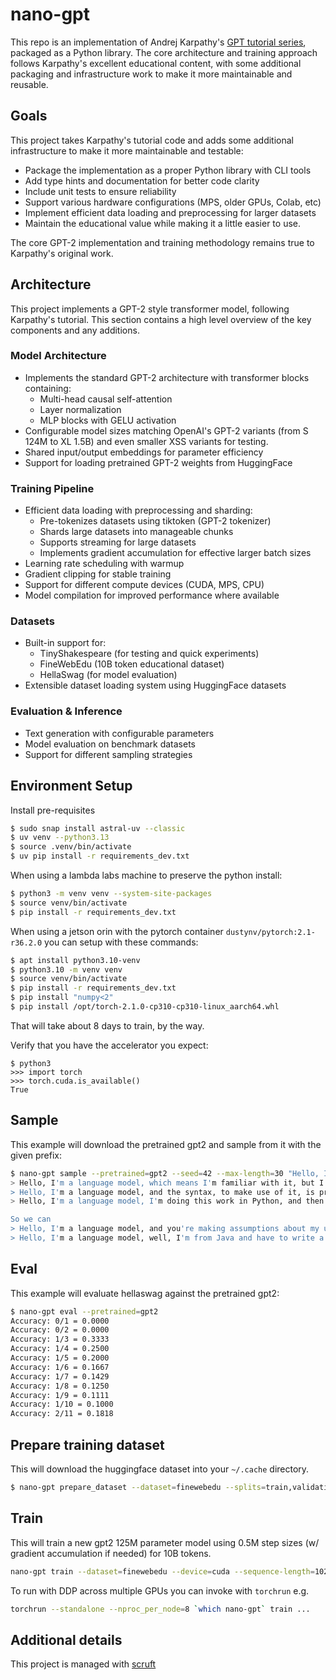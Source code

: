 # nano-gpt

This repo is an implementation of Andrej Karpathy's [GPT tutorial series](https://www.youtube.com/playlist?list=PLAqhIrjkxbuWI23v9cThsA9GvCAUhRvKZ), packaged as a Python library. The core architecture and training approach follows Karpathy's excellent educational content, with some additional packaging and infrastructure work to make it more maintainable and reusable.

## Goals

This project takes Karpathy's tutorial code and adds some additional infrastructure to make it more maintainable and testable:

- Package the implementation as a proper Python library with CLI tools
- Add type hints and documentation for better code clarity
- Include unit tests to ensure reliability
- Support various hardware configurations (MPS, older GPUs, Colab, etc)
- Implement efficient data loading and preprocessing for larger datasets
- Maintain the educational value while making it a little easier to use.

The core GPT-2 implementation and training methodology remains true to Karpathy's original work.

## Architecture

This project implements a GPT-2 style transformer model, following Karpathy's tutorial. This
section contains a high level overview of the key components and any additions.

### Model Architecture
- Implements the standard GPT-2 architecture with transformer blocks containing:
  - Multi-head causal self-attention
  - Layer normalization
  - MLP blocks with GELU activation
- Configurable model sizes matching OpenAI's GPT-2 variants (from S 124M to XL 1.5B) and even smaller XSS variants for testing.
- Shared input/output embeddings for parameter efficiency
- Support for loading pretrained GPT-2 weights from HuggingFace

### Training Pipeline
- Efficient data loading with preprocessing and sharding:
  - Pre-tokenizes datasets using tiktoken (GPT-2 tokenizer)
  - Shards large datasets into manageable chunks
  - Supports streaming for large datasets
  - Implements gradient accumulation for effective larger batch sizes
- Learning rate scheduling with warmup
- Gradient clipping for stable training
- Support for different compute devices (CUDA, MPS, CPU)
- Model compilation for improved performance where available

### Datasets
- Built-in support for:
  - TinyShakespeare (for testing and quick experiments)
  - FineWebEdu (10B token educational dataset)
  - HellaSwag (for model evaluation)
- Extensible dataset loading system using HuggingFace datasets

### Evaluation & Inference
- Text generation with configurable parameters
- Model evaluation on benchmark datasets
- Support for different sampling strategies


## Environment Setup

Install pre-requisites

```bash
$ sudo snap install astral-uv --classic
$ uv venv --python3.13
$ source .venv/bin/activate
$ uv pip install -r requirements_dev.txt
```

When using a lambda labs machine to preserve the python install:

```bash
$ python3 -m venv venv --system-site-packages
$ source venv/bin/activate
$ pip install -r requirements_dev.txt
```

When using a jetson orin with the pytorch container `dustynv/pytorch:2.1-r36.2.0`
you can setup with these commands:

```bash
$ apt install python3.10-venv
$ python3.10 -m venv venv
$ source venv/bin/activate
$ pip install -r requirements_dev.txt
$ pip install "numpy<2"
$ pip install /opt/torch-2.1.0-cp310-cp310-linux_aarch64.whl
```
That will take about 8 days to train, by the way.


Verify that you have the accelerator you expect:
```
$ python3
>>> import torch
>>> torch.cuda.is_available()
True
```

## Sample

This example will download the pretrained gpt2 and sample from it with the given prefix:

```bash
$ nano-gpt sample --pretrained=gpt2 --seed=42 --max-length=30 "Hello, I'm a language model,"
> Hello, I'm a language model, which means I'm familiar with it, but I'm not fluent in that. Well, with that said,
> Hello, I'm a language model, and the syntax, to make use of it, is pretty good. So why do you have that and not
> Hello, I'm a language model, I'm doing this work in Python, and then I'm writing code for Haskell.

So we can
> Hello, I'm a language model, and you're making assumptions about my use of them. I'm not a natural language learner. I'm
> Hello, I'm a language model, well, I'm from Java and have to write a programming language for it. I have my own vocabulary because
```

## Eval

This example will evaluate hellaswag against the pretrained gpt2:

```bash
$ nano-gpt eval --pretrained=gpt2
Accuracy: 0/1 = 0.0000
Accuracy: 0/2 = 0.0000
Accuracy: 1/3 = 0.3333
Accuracy: 1/4 = 0.2500
Accuracy: 1/5 = 0.2000
Accuracy: 1/6 = 0.1667
Accuracy: 1/7 = 0.1429
Accuracy: 1/8 = 0.1250
Accuracy: 1/9 = 0.1111
Accuracy: 1/10 = 0.1000
Accuracy: 2/11 = 0.1818
```

## Prepare training dataset

This will download the huggingface dataset into your `~/.cache` directory.

```bash
$ nano-gpt prepare_dataset --dataset=finewebedu --splits=train,validation
```

## Train

This will train a new gpt2 125M parameter model using 0.5M step sizes
(w/ gradient accumulation if needed) for 10B tokens.

```bash
nano-gpt train --dataset=finewebedu --device=cuda --sequence-length=1024 --micro-batch-size=16
```

To run with DDP across multiple GPUs you can invoke with `torchrun` e.g.

```bash
torchrun --standalone --nproc_per_node=8 `which nano-gpt` train ...
```

## Additional details

This project is managed with [scruft](https://github.com/allenporter/scruft)
